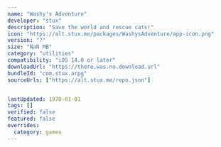 ```yaml
---
name: "Washy's Adventure"
developer: "stux"
description: "Save the world and rescue cats!"
icon: "https://alt.stux.me/packages/WashysAdventure/app-icon.png"
version: "?"
size: "NaN MB"
category: "utilities"
compatibility: "iOS 14.0 or later"
downloadUrl: "https://there.was.no.download.url"
bundleId: "com.stux.arpg"
sourceUrls: ["https://alt.stux.me/repo.json"]


lastUpdated: 1970-01-01
tags: []
verified: false
featured: false
overrides:
  category: games
---
```

